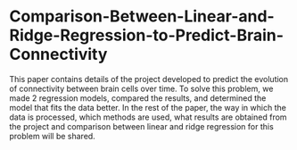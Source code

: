 # Comparison-Between-Linear-and-Ridge-Regression-to-Predict-Brain-Connectivity

This paper contains details of the project developed to predict the evolution of connectivity between brain cells over time. To solve this problem, we made 2 regression models, compared the results, and determined the model that fits the data better. In the rest of the paper, the way in which the data is processed, which methods are used, what results are obtained from the project and comparison between linear and ridge regression for this problem will be shared.
